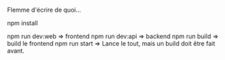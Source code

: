 Flemme d'écrire de quoi...

npm install

npm run dev:web => frontend
npm run dev:api => backend
npm run build => build le frontend
npm run start => Lance le tout, mais un build doit être fait avant.
